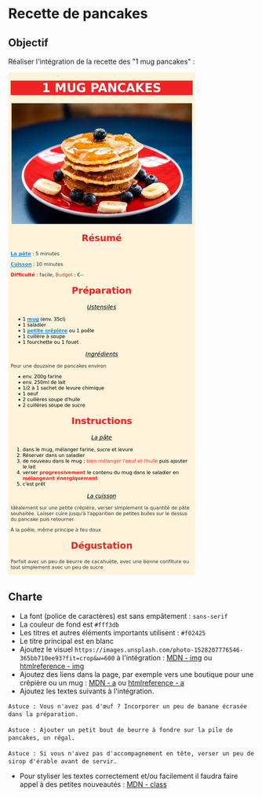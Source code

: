 # Recette de pancakes

## Objectif

Réaliser l'intégration de la recette des "1 mug pancakes" :

![recette](./resultat.png)

## Charte

- La font (police de caractères) est sans empâtement : `sans-serif`
- La couleur de fond est `#fff3db`
- Les titres et autres éléments importants utilisent : `#f02425`
- Le titre principal est en blanc
- Ajoutez le visuel `https://images.unsplash.com/photo-1528207776546-365bb710ee93?fit=crop&w=600` à l'intégration : [MDN - img](https://developer.mozilla.org/fr/docs/Web/HTML/Element/Img) ou [htmlreference - img](https://htmlreference.io/element/img/)
- Ajoutez des liens dans la page, par exemple vers une boutique pour une crêpière ou un mug : [MDN - a](https://developer.mozilla.org/fr/docs/Web/HTML/Element/a) ou [htmlreference - a](https://htmlreference.io/element/a/)
- Ajoutez les textes suivants à l'intégration.

```text
Astuce : Vous n'avez pas d'œuf ? Incorporer un peu de banane écrasée dans la préparation.

Astuce : Ajouter un petit bout de beurre à fondre sur la pile de pancakes, un régal.

Astuce : Si vous n'avez pas d'accompagnement en tête, verser un peu de sirop d'érable avant de servir.
```

- Pour styliser les textes correctement et/ou facilement il faudra faire appel à des petites nouveautés : [MDN - class](https://developer.mozilla.org/fr/docs/Web/HTML/Attributs_universels/class)
